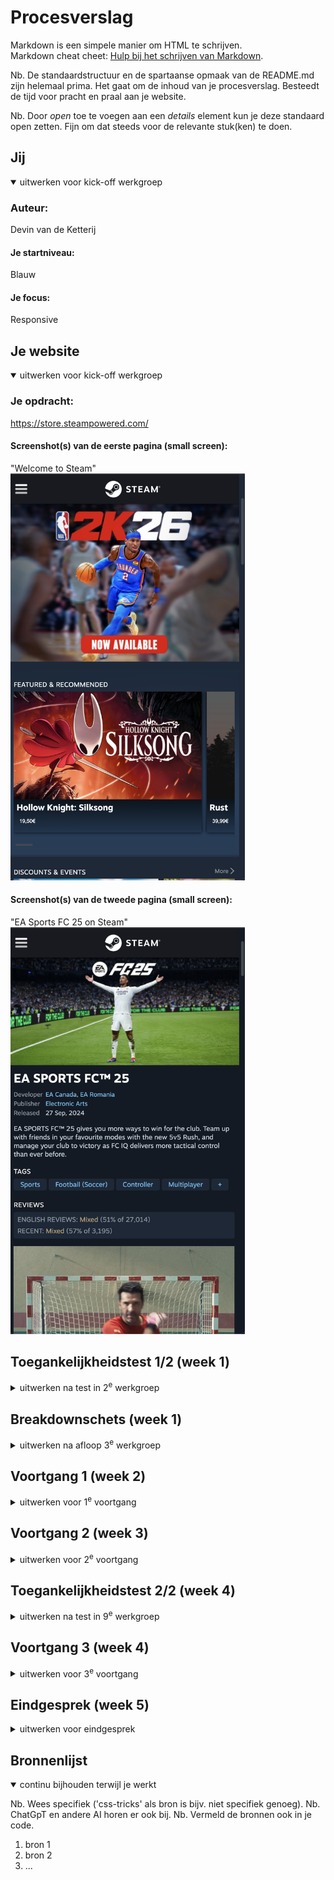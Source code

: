 # Procesverslag
Markdown is een simpele manier om HTML te schrijven.  
Markdown cheat cheet: [Hulp bij het schrijven van Markdown](https://github.com/adam-p/markdown-here/wiki/Markdown-Cheatsheet).

Nb. De standaardstructuur en de spartaanse opmaak van de README.md zijn helemaal prima. Het gaat om de inhoud van je procesverslag. Besteedt de tijd voor pracht en praal aan je website.

Nb. Door *open* toe te voegen aan een *details* element kun je deze standaard open zetten. Fijn om dat steeds voor de relevante stuk(ken) te doen.





## Jij

<details open>
  <summary>uitwerken voor kick-off werkgroep</summary>

  ### Auteur:
Devin van de Ketterij

  #### Je startniveau:
Blauw

  #### Je focus:
Responsive
 
</details>





## Je website

<details open>
  <summary>uitwerken voor kick-off werkgroep</summary>

  ### Je opdracht:
https://store.steampowered.com/

  #### Screenshot(s) van de eerste pagina (small screen): 
  "Welcome to Steam"
  <img src="./readme-images/steam-homepage.png" width="375px" alt="De homepagina van Steam">

  #### Screenshot(s) van de tweede pagina (small screen):
  "EA Sports FC 25 on Steam"
  <img src="./readme-images/steam-detailpagina.png" width="375px" alt="De pagina waar je informatie over games kan vinden en kopen">
 
</details>



## Toegankelijkheidstest 1/2 (week 1)

<details>
  <summary>uitwerken na test in 2<sup>e</sup> werkgroep</summary>

  ### Bevindingen
  Lijst met je bevindingen die in de test naar voren kwamen:
Ik heb mijn beeldscherm op zwart gezet (helderheid 0%) en zo een game proberen te sellecteren.
Hij verteld me dat ik in een navigatie window zit.
Als ik op tab druk, gaat hij naar de volgende knop. Hij verteld dat ik op een link bevind naar de store. Daarna verteld hij nog andere knoppen die daarnaast zijn. Ik klik enter en ga naar de store pagina. Daar gaat hij alle onrelevante knoppen af en als ik meerdere keren op tab druk ga ik daar sneller doorheen.
Hierna kom ik mijn eerste game tegen. Hij zegt de naam van de game en daarna een CTA, "Visit now".
Ik druk weer op tab en ga naar de volgende game. Daar zegt hij dat het een top seller is en dat de game 70 euro kost.
Als ik op tab blijf drukken dan gaat hij langs alle games, op een manier die ik best fijn vind.
Ik klik op een game. Hier gaat hij eerst alle menu items af, waarna hij vervolgens naar de informatie van de game gaat. Daarna volgt hij diverse knoppen zoals zet op wishlist of zet in winkelwagen.

</details>



## Breakdownschets (week 1)

<details>
  <summary>uitwerken na afloop 3<sup>e</sup> werkgroep</summary>

  ### de hele pagina: 
  <img src="./readme-images/breakdown_schets-homepagina.png" width="375px" alt="breakdown van de hele pagina">

  ### dynamisch deel (bijv menu): 
  <img src="readme-images/dummy-plaatje.jpg" width="375px" alt="breakdown van een dynamisch deel">

  ### wellicht nog een dynamisch deel (bijv filter): 
  <img src="readme-images/dummy-plaatje.jpg" width="375px" alt="breakdown van nog een dynamisch deel">

</details>





## Voortgang 1 (week 2)

<details>
  <summary>uitwerken voor 1<sup>e</sup> voortgang</summary>

  ### Stand van zaken
  hier dit ging goed & dit was lastig (neem ook screenshots op van delen van je website en code)
Het toevoegen van een video die autoplayed en looped vond ik lastig, hier heb ik veel mee moeten spelen.
Het HTML schrijven hoefde ik niet heel veel bij na te denken verder. Het was best makkelijk, maar wel heel veel. Ik moest heel veel afbeeldingen en video's downloaden en ze op een logische manier noemen en in folders plaatsen. Wanneer je begint hiermee is t wel even moeilijk, maar als je de juiste folders hebt gemaakt is t best makkelijk verder.
Ik heb ook beetje gespeeld met javascript alvast. Dit was wel heel lastig, omdat ik er nog niet veel van snap. Het gaat tot nu toe vooral nog fout bij de querySelector. Mij lukt het nog niet om elk element op mijn pagina te sellecteren die ik wil.

  ### Agenda voor meeting
  samen met je groepje opstellen

  | student 1      | student 2          | student 3    | student 4        |
  | ---            | ---                | ---          | ---              |
  | dit bespreken  | en dit             | en ik dit    | en dan ik dat    |
  | en dat ook nog | dit als er tijd is | nog een punt | dit wil ik zeker |
  | ...            | ...                | ...          | ...              |


  ### Verslag van meeting
  hier na afloop snel de uitkomsten van de meeting vastleggen

  - punt 1
  - punt 2
  - nog een punt
  - ...

</details>





## Voortgang 2 (week 3)

<details>
  <summary>uitwerken voor 2<sup>e</sup> voortgang</summary>

  ### Stand van zaken
  hier dit ging goed & dit was lastig (neem ook screenshots op van delen van je website en code)


  ### Agenda voor meeting
  samen met je groepje opstellen

  | student 1      | student 2          | student 3    | student 4        |
  | ---            | ---                | ---          | ---              |
  | dit bespreken  | en dit             | en ik dit    | en dan ik dat    |
  | en dat ook nog | dit als er tijd is | nog een punt | dit wil ik zeker |
  | ...            | ...                | ...          | ...              |


  ### Verslag van meeting
  hier na afloop snel de uitkomsten van de meeting vastleggen

  - punt 1
  - punt 2
  - nog een punt
- ...

</details>





## Toegankelijkheidstest 2/2 (week 4)

<details>
  <summary>uitwerken na test in 9<sup>e</sup> werkgroep</summary>

  ### Bevindingen
  Lijst met je bevindingen die in de test naar voren kwamen (geef ook aan wat er verbeterd is):

</details>





## Voortgang 3 (week 4)

<details>
  <summary>uitwerken voor 3<sup>e</sup> voortgang</summary>

  ### Stand van zaken
  hier dit ging goed & dit was lastig (neem ook screenshots op van delen van je website en code)


  ### Agenda voor meeting
  samen met je groepje opstellen

  | student 1      | student 2          | student 3    | student 4        |
  | ---            | ---                | ---          | ---              |
  | dit bespreken  | en dit             | en ik dit    | en dan ik dat    |
  | en dat ook nog | dit als er tijd is | nog een punt | dit wil ik zeker |
  | ...            | ...                | ...          | ...              |


  ### Verslag van meeting
  hier na afloop snel de uitkomsten van de meeting vastleggen

  - punt 1
  - punt 2
  - nog een punt
  - ...

</details>





## Eindgesprek (week 5)

<details>
  <summary>uitwerken voor eindgesprek</summary>

  ### Je uitkomst - karakteristiek screenshots:
  <img src="readme-images/dummy-plaatje.jpg" width="375px" alt="uitomst opdracht 1">


  ### Dit ging goed/Heb ik geleerd: 
  Korte omschrijving met plaatjes

  <img src="readme-images/dummy-plaatje.jpg" width="375px" alt="top">


  ### Dit was lastig/Is niet gelukt:
  Korte omschrijving met plaatjes

  <img src="readme-images/dummy-plaatje.jpg" width="375px" alt="bummer">
</details>





## Bronnenlijst

<details open>
  <summary>continu bijhouden terwijl je werkt</summary>

  Nb. Wees specifiek ('css-tricks' als bron is bijv. niet specifiek genoeg). 
  Nb. ChatGpT en andere AI horen er ook bij.
  Nb. Vermeld de bronnen ook in je code.

  1. bron 1
  2. bron 2
  3. ...

</details>